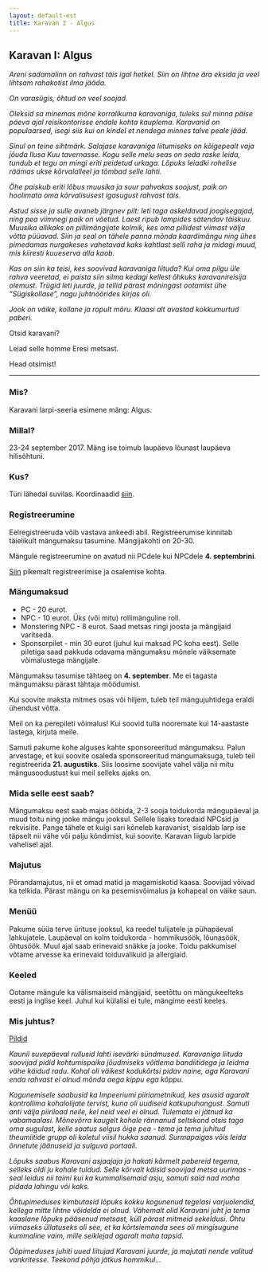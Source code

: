```yaml
---
layout: default-est
title: Karavan I - Algus
---
```

## Karavan I: Algus

_Areni sadamalinn on rahvast täis igal hetkel. Siin on lihtne ära eksida ja veel lihtsam rahakotist ilma jääda._ 

_On varasügis, õhtud on veel soojad._ 

_Oleksid sa minemas mõne korralikuma karavaniga, tuleks sul minna päise päeva ajal reisikontorisse endale kohta kauplema. Karavanid on populaarsed, isegi siis kui on kindel et nendega minnes talve peale jääd._ 

_Sinul on teine sihtmärk. Salajase karavaniga liitumiseks on kõigepealt vaja jõuda Ilusa Kuu tavernasse. Kogu selle melu seas on seda raske leida, tundub et tegu on mingi eriti peidetud urkaga. Lõpuks leiadki rohelise räämas ukse kõrvalalleel ja tõmbad selle lahti._ 

_Öhe paiskub eriti lõbus muusika ja suur pahvakas soojust, paik on hoolimata oma kõrvalisusest igasugust rahvast täis._ 

_Astud sisse ja sulle avaneb järgnev pilt: leti taga askeldavad joogisegajad, ning pea viimnegi paik on võetud. Laest ripub lampides sätendav täiskuu. Muusika allikaks on pillimängijate kolmik, kes oma pillidest viimast välja võtta püüavad. Siin ja seal on tähele panna mõnda kaardimängu ning ühes pimedamas nurgakeses vahetavad kaks kahtlast selli raha ja midagi muud, mis kiiresti kuueserva alla kaob._ 

_Kas on siin ka teisi, kes soovivad karavaniga liituda? Kui oma pilgu üle rahva veeretad, ei paista siin silma kedagi kellest õhkuks karavanireisija olemust. Trügid leti juurde, ja tellid pärast mõningast ootamist ühe “Sügiskollase”, nagu juhtnöörides kirjas oli._ 

_Jook on väike, kollane ja ropult mõru. Klaasi alt avastad kokkumurtud paberi._

Otsid karavani? 

Leiad selle homme Eresi metsast. 

Head otsimist! 
 
***

### Mis? 

Karavani larpi-seeria esimene mäng: Algus. 

### Millal?

23-24 september 2017. Mäng ise toimub laupäeva lõunast laupäeva hilisõhtuni. 

### Kus?

Türi lähedal suvilas. Koordinaadid [siin](http://bit.ly/2wvrEK3).

### Registreerumine

Eelregistreeruda võib vastava ankeedi abil. Registreerumise kinnitab täielikult mängumaksu tasumine. Mängijakohti on 20-30. 

Mängule registreerumine on avatud nii PCdele kui NPCdele **4. septembrini**. 

[Siin](https://karavanlarp.github.io/est/reg/registration.html) pikemalt registreerimise ja osalemise kohta. 

### Mängumaksud

* PC - 20 eurot. 
* NPC - 10 eurot. Üks (või mitu) rollimänguline roll.
* Monstering NPC - 8 eurot. Saad metsas ringi joosta ja mängijaid varitseda. 
* Sponsorpilet - min 30 eurot (juhul kui maksad PC koha eest). Selle piletiga saad pakkuda odavama mängumaksu mõnele väiksemate võimalustega mängijale. 

Mängumaksu tasumise tähtaeg on **4. september**. Me ei tagasta mängumaksu pärast tähtaja möödumist. 

Kui soovite maksta mitmes osas või hiljem, tuleb teil mängujuhtidega eraldi ühendust võtta. 

Meil on ka perepileti võimalus! Kui soovid tulla nooremate kui 14-aastaste lastega, kirjuta meile. 

Samuti pakume kohe alguses kahte sponsoreeritud mängumaksu. Palun arvestage, et kui soovite osaleda sponsoreeritud mängumaksuga, tuleb teil registreerida **21. augustiks**. Siis loosime soovijate vahel välja nii mitu mängusoodustust kui meil selleks ajaks on. 

###  Mida selle eest saab?

Mängumaksu eest saab majas ööbida, 2-3 sooja toidukorda mängupäeval ja muud toitu ning jooke mängu jooksul. Sellele lisaks toredaid NPCsid ja rekvisiite. Pange tähele et kuigi sari kõneleb karavanist, sisaldab larp ise täpselt nii vähe või palju kõndimist, kui soovite. Karavan liigub larpide vahelisel ajal. 

### Majutus

Põrandamajutus, nii et omad matid ja magamiskotid kaasa. Soovijad võivad ka telkida. Pärast mängu on ka pesemisvõimalus ja kohapeal on väike saun. 

### Menüü

Pakume süüa terve ürituse jooksul, ka reedel tulijatele ja pühapäeval lahkujatele. Laupäeval on kolm toidukorda - hommikusöök, lõunasöök, õhtusöök. Muul ajal saab erinevaid snäkke ja jooke. Toidu pakkumisel võtame arvesse ka erinevaid toiduvalikuid ja allergiaid. 

### Keeled

Ootame mängule ka välismaiseid mängijaid, seetõttu on mängukeelteks eesti ja inglise keel. Juhul kui külalisi ei tule, mängime eesti keeles. 

<h3 id="description">Mis juhtus?</h3>

[Pildid](https://photos.google.com/share/AF1QipNobX8upqdh14tTf0mOjy8BD8Lss9AyBRiLB4qnYq7TOA540c0R-C1qpSOqEa0H-Q?key=ejF4VHpuRF9ZZ2g4M2tpNmg0T2tySVNFV0VJbFpB)

_Kaunil suvepäeval rullusid lahti isevärki sündmused. Karavaniga liituda soovijad pidid kohtumispaika jõudmiseks võitlema bandiitidega ja leidma vähe käidud radu. Kohal oli väikest kodukõrtsi pidav naine, aga Karavani enda rahvast ei olnud mõnda aega kippu ega kõppu._

_Kogunemisele saabusid ka Impeeriumi piiriametnikud, kes asusid agaralt kontrollima kohalolijate tervist, kuna oli uudiseid katkupuhangust. Samuti anti välja piiriload neile, kel neid veel ei olnud. Tulemata ei jätnud ka vabamaalasi. Mõnevõrra kaugelt kohale rännanud seltskond otsis taga oma sugulast, kelle saatus selgus õige pea - tema ja tema juhitud theumiitide grupp oli koletul viisil hukka saanud. Surmapaigas võis leida õnnetute jäänuseid ja sulguva portaali._

_Lõpuks saabus Karavani asjaajaja ja hakati kärmelt pabereid tegema, selleks oldi ju kohale tuldud. Selle kõrvalt käisid soovijad metsa uurimas - seal leidus nii taimi kui ka kummalisemaid asju, samuti said nad maha pidada lahingu või kaks._

_Õhtupimeduses kimbutasid lõpuks kokku kogunenud tegelasi varjuolendid, kellega mitte lihtne võidelda ei olnud. Vähemalt olid Karavani juht ja tema kaaslane lõpuks pääsenud metsast, küll pärast mitmeid sekeldusi. Õhtu viimaseks üllatuseks oli see, et ka kõrtsiemanda sees oli mingisugune kummaline vaim, mille seiklejad agaralt maha tapsid._

_Ööpimeduses juhiti uued liitujad Karavani juurde, ja majutati nende valitud vankritesse. Teekond põhja jätkus hommikul..._
